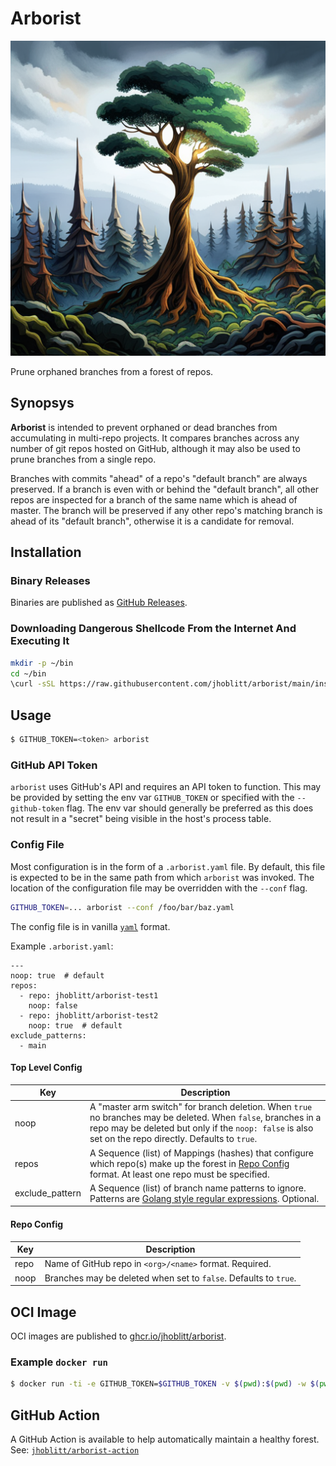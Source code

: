 # Arborist

![A Tidy Repo Forest](./images/4193380335_A_lush_forest_of_tall_trees_with_branches_being_cu_xl-beta-v2-2-2.png)

Prune orphaned branches from a forest of repos.

## Synopsys

**Arborist** is intended to prevent orphaned or dead branches from accumulating
in multi-repo projects. It compares branches across any number of git repos
hosted on GitHub, although it may also be used to prune branches from a single
repo.

Branches with commits "ahead" of a repo's "default branch" are always
preserved.  If a branch is even with or behind the "default branch", all other
repos are inspected for a branch of the same name which is ahead of master. The
branch will be preserved if any other repo's matching branch is ahead of its
"default branch", otherwise it is a candidate for removal.

## Installation

### Binary Releases

Binaries are published as [GitHub
Releases](https://github.com/jhoblitt/arborist/releases).

### Downloading Dangerous Shellcode From the Internet And Executing It

```bash
mkdir -p ~/bin
cd ~/bin
\curl -sSL https://raw.githubusercontent.com/jhoblitt/arborist/main/install.sh | bash -s
```

## Usage

```bash
$ GITHUB_TOKEN=<token> arborist
```

### GitHub API Token

`arborist` uses GitHub's API and requires an API token to function. This may be
provided by setting the env var `GITHUB_TOKEN` or specified with the
`--github-token` flag. The env var should generally be preferred as this does
not result in a "secret" being visible in the host's process table.

### Config File

Most configuration is in the form of a `.arborist.yaml` file. By default, this
file is expected to be in the same path from which `arborist` was invoked.  The
location of the configuration file may be overridden with the `--conf` flag.

```bash
GITHUB_TOKEN=... arborist --conf /foo/bar/baz.yaml
```

The config file is in vanilla [`yaml`](https://yaml.org/) format.

Example `.arborist.yaml`:

```
---
noop: true  # default
repos:
  - repo: jhoblitt/arborist-test1
    noop: false
  - repo: jhoblitt/arborist-test2
    noop: true  # default
exclude_patterns:
  - main
```

#### Top Level Config

| Key             | Description|
| -----           | -----------------------|
| noop            | A "master arm switch" for branch deletion.  When `true` no branches may be deleted.  When `false`, branches in a repo may be deleted but only if the `noop: false` is also set on the repo directly. Defaults to `true`. |
| repos           | A Sequence (list) of Mappings (hashes) that configure which repo(s) make up the forest in [Repo Config](#repo-config) format. At least one repo must be specified. |
| exclude_pattern | A Sequence (list) of branch name patterns to ignore. Patterns are [Golang style regular expressions](https://github.com/google/re2/wiki/Syntax). Optional. |

#### Repo Config

| Key   | Description                                                      |
| ----- | -----------------------                                          |
| repo  | Name of GitHub repo in `<org>/<name>` format. Required.          |
| noop  | Branches may be deleted when set to `false`. Defaults to `true`. |

## OCI Image

OCI images are published to [ghcr.io/jhoblitt/arborist](https://github.com/jhoblitt/arborist/pkgs/container/arborist).

### Example `docker run`

```bash
$ docker run -ti -e GITHUB_TOKEN=$GITHUB_TOKEN -v $(pwd):$(pwd) -w $(pwd) ghcr.io/jhoblitt/arborist:latest
```

## GitHub Action

A GitHub Action is available to help automatically maintain a healthy forest.
See: [`jhoblitt/arborist-action`](https://github.com/jhoblitt/arborist-action)
